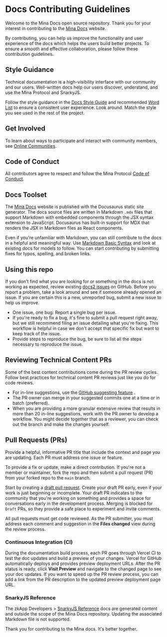 # Docs Contributing Guidelines

Welcome to the Mina Docs open source repository. Thank you for your interest in contributing to the [Mina Docs](https://docs.minaprotocol.com/) website. 

By contributing, you can help us improve the functionality and user experience of the docs which helps the users build better projects. To ensure a smooth and effective collaboration, please follow these contribution guidelines.

## Style Guidance

Technical documentation is a high-visibility interface with our community and our users. Well-written docs help our users discover, understand, and use the Mina Protocol and SnarkyJS.

Follow the style guidance in the [Docs Style Guide](https://github.com/o1-labs/docs2/wiki/Docs-Style-Guide) and recommended [Word List](https://github.com/o1-labs/docs2/wiki/Word-list) to ensure a consistent user experience. Look around. Match the style you see used in the rest of the project. 

## Get Involved

To learn about ways to participate and interact with community members, see [Online Communities](https://docs.minaprotocol.com/participate/online-communities). 

## Code of Conduct

All contributors agree to respect and follow the Mina Protocol [Code of Conduct](https://github.com/MinaProtocol/mina/blob/develop/CODE_OF_CONDUCT.md).

## Docs Toolset 

The [Mina Docs](https://docs.minaprotocol.com/) website is published with the Docusaurus static site generator. The docs source files are written in Markdown `.mdx` files that support Markdown with embedded components through the JSX syntax extension to JavaScript. Docusaurus has built-in support for MDX that renders the JSX in Markdown files as React components. 

Even if you're unfamiliar with Markdown, you can still contribute to the docs in a helpful and meaningful way. Use [Markdown Basic Syntax](https://www.markdownguide.org/basic-syntax) and look at existing docs for models to follow. You can start contributing by submitting fixes for typos, spelling, and broken links. 

## Using this repo

If you don't find what you are looking for or something in the docs is not working as expected, review existing [docs2 issues](https://github.com/o1-labs/docs2/issues/) on GitHub. Before you report a problem, take a look around and see if someone already opened an issue. If you are certain this is a new, unreported bug, submit a new issue to help us improve.

- One issue, one bug: Report a single bug per issue.
- If you're ready to fix a bug, it's fine to submit a pull request right away, but we still recommend filing an issue detailing what you're fixing. This workflow is helpful in case we don't accept that specific fix but want to keep track of the issue. 
- Provide steps to reproduce the bug, be sure to list all the steps necessary to reproduce the issue. 

## Reviewing Technical Content PRs

Some of the best content contributions come during the PR review cycles. Follow best practices for technical content PR reviews just like you do for code reviews.

- For in-line suggestions, use the [GitHub suggesting feature](https://docs.github.com/en/pull-requests/collaborating-with-pull-requests/reviewing-changes-in-pull-requests/commenting-on-a-pull-request)
  .
- The PR owner can merge in your suggested commits one at a time or in batch (preferred).
- When you are providing a more granular extensive review that results in more than 20 in-line suggestions, work with the PR owner to develop a workflow. You might decide together that as a reviewer, you can check out the branch and make the changes yourself.

## Pull Requests (PRs)

Provide a helpful, informative PR title that include the context and page you are updating. Each PR must address one issue or feature.

To provide a fix or update, make a direct contribution. If you're not a member or maintainer, fork the repo and then submit a pull request (PR) from your forked repo to the `main` branch.

Start by creating a [draft pull request](https://github.blog/2019-02-14-introducing-draft-pull-requests/). Create your draft PR early, even if your work is just beginning or incomplete. Your draft PR indicates to the community that you're working on something and provides a space for conversations early in the development process. Merging is blocked for `Draft` PRs, so they provide a safe place to experiment and invite comments.

All pull requests must get code reviewed. As the PR submitter, you must address each comment and suggestion in the **Files changed** view during the review process.

### Continuous Integration (CI)

During the documentation build process, each PR goes through Vercel CI to test the doc updates and build a preview of your changes. Vercel for GitHub automatically deploys and provides preview deployment URLs. After the PR status is ready, click **Visit Preview** and navigate to the changed page to see your doc updates. If you want to speed up the PR review process, you can add a link from the PR description to the updated preview deployment page URL.

### SnarkyJS Reference

The zkApp Developers > [SnarkyJS Reference](https://docs.minaprotocol.com/zkapps/snarkyjs-reference) docs are generated content and outside the scope of the Mina Docs repository. Updating the associated Markdown file is not supported.

Thank you for contributing to the Mina docs. It's better together.